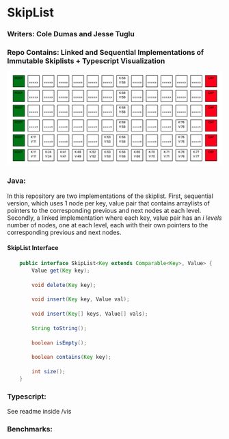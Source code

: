 # SkipList
### Writers: Cole Dumas and Jesse Tuglu
### Repo Contains: Linked and Sequential Implementations of Immutable Skiplists + Typescript Visualization
![alt text](https://github.com/jessetuglu/skiplist/blob/main/sl.png?raw=true)
### Java:

In this repository are two implementations of the skiplist. First, sequential version, which uses 1 node per key, value pair that
contains arraylists of pointers to the corresponding previous and next nodes at each level. Secondly, a linked implementation where each
key, value pair has an _i levels_ number of nodes, one at each level, each with their own pointers to the corresponding previous and next 
nodes.

#### SkipList Interface
```java
    public interface SkipList<Key extends Comparable<Key>, Value> {
        Value get(Key key);

        void delete(Key key);

        void insert(Key key, Value val);

        void insert(Key[] keys, Value[] vals);

        String toString();

        boolean isEmpty();

        boolean contains(Key key);

        int size();
    }
```
### Typescript:
See readme inside /vis
### Benchmarks:

